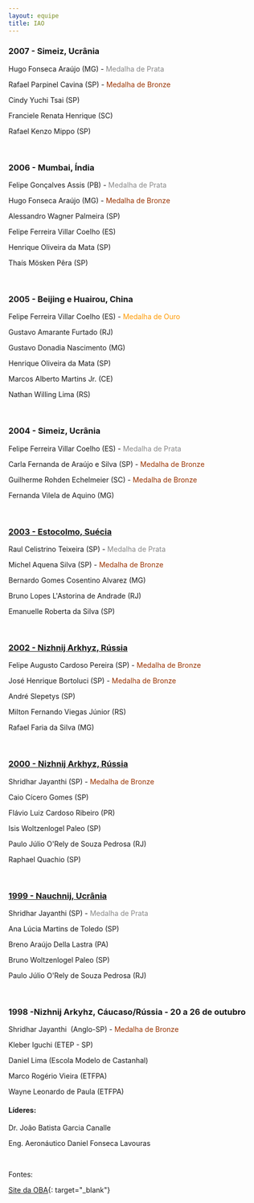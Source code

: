 ```yaml
--- 
layout: equipe
title: IAO 
--- 
```


### 2007 - Simeiz, Ucrânia

  
Hugo Fonseca Araújo (MG) - <span style="color: #888888;">Medalha de Prata</span>

Rafael Parpinel Cavina (SP) - <span style="color: #993300;">Medalha de Bronze</span>

Cindy Yuchi Tsai (SP)

Franciele Renata Henrique (SC)

Rafael Kenzo Mippo (SP)

 

### 2006 - Mumbai, Índia

  
Felipe Gonçalves Assis (PB) - <span style="color: #888888;">Medalha de Prata</span>

Hugo Fonseca Araújo (MG) - <span style="color: #993300;">Medalha de Bronze</span>

Alessandro Wagner Palmeira (SP)

Felipe Ferreira Villar Coelho (ES)

Henrique Oliveira da Mata (SP)

Thaís Mösken Pêra (SP)

 

### 2005 - Beijing e Huairou, China

  
Felipe Ferreira Villar Coelho (ES) - <span style="color: #ff9900;">Medalha de Ouro</span>

Gustavo Amarante Furtado (RJ)

Gustavo Donadia Nascimento (MG)

Henrique Oliveira da Mata (SP)

Marcos Alberto Martins Jr. (CE)

Nathan Willing Lima (RS)

 

### 2004 - Simeiz, Ucrânia

  
Felipe Ferreira Villar Coelho (ES) - <span style="color: #888888;">Medalha de Prata</span>

Carla Fernanda de Araújo e Silva (SP) - <span style="color:
#993300;">Medalha de Bronze</span>

Guilherme Rohden Echelmeier (SC) - <span style="color: #993300;">Medalha de Bronze</span>

Fernanda Vilela de Aquino (MG)

 

### [2003 - Estocolmo, Suécia][1]

  
Raul Celistrino Teixeira (SP) -<span style="color: #888888;"> Medalha de Prata</span>

Michel Aquena Silva (SP) - <span style="color: #993300;">Medalha de Bronze</span>

Bernardo Gomes Cosentino Alvarez (MG)

Bruno Lopes L\'Astorina de Andrade (RJ)

Emanuelle Roberta da Silva (SP)

 

### [2002 - Nizhnij Arkhyz, Rússia][2]

  
Felipe Augusto Cardoso Pereira (SP) - <span style="color: #993300;">Medalha de Bronze</span>

José Henrique Bortoluci (SP) - <span style="color: #993300;">Medalha de Bronze</span>

André Slepetys (SP)

Milton Fernando Viegas Júnior (RS)

Rafael Faria da Silva (MG)

 

### [2000 - Nizhnij Arkhyz, Rússia][3]

  
Shridhar Jayanthi (SP) - <span style="color: #993300;">Medalha de Bronze</span>

Caio Cícero Gomes (SP)

Flávio Luiz Cardoso Ribeiro (PR)

Isis Woltzenlogel Paleo (SP)

Paulo Júlio O'Rely de Souza Pedrosa (RJ)

Raphael Quachio (SP)

 

### [1999 - Nauchnij, Ucrânia][4]

  
Shridhar Jayanthi (SP) - <span style="color: #888888;">Medalha de Prata</span>

Ana Lúcia Martins de Toledo (SP)

Breno Araújo Della Lastra (PA)

Bruno Woltzenlogel Paleo (SP)

Paulo Júlio O'Rely de Souza Pedrosa (RJ)

 

### 1998 -Nizhnij Arkyhz, Cáucaso/Rússia - 20 a 26 de outubro

  
Shridhar Jayanthi &nbsp;(Anglo-SP)&nbsp;- <span style="color: #993300;">Medalha de Bronze</span>

Kleber Iguchi (ETEP - SP)

Daniel Lima (Escola Modelo de Castanhal)

Marco Rogério Vieira (ETFPA)

Wayne Leonardo de Paula (ETFPA)

#### Líderes:

  
Dr. Jo&atilde;o Batista Garcia Canalle

Eng. Aeronáutico Daniel Fonseca Lavouras

 

Fontes:

[Site da OBA][5]{: target="_blank"}





[1]: http://www.olimpiadascientificas.com/equipes-brasileiras/astronomia/iao/iao-2003/
[2]: http://www.olimpiadascientificas.com/equipes-brasileiras/astronomia/iao/iao-2002/
[3]: http://www.olimpiadascientificas.com/equipes-brasileiras/astronomia/iao/iao-2000/
[4]: http://www.olimpiadascientificas.com/equipes-brasileiras/astronomia/iao/iao-1999/
[5]: http://www.oba.org.br/site/?p=conteudo&amp;pag=conteudo&amp;idconteudo=557&amp;idcat=10&amp;subcat=
